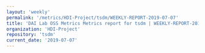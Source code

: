 ```yaml
---
layout: 'weekly'
permalink: '/metrics/HDI-Project/tsdm/WEEKLY-REPORT-2019-07-07'
title: 'DAI Lab OSS Metrics Metrics report for tsdm | WEEKLY-REPORT-2019-07-07'
organization: 'HDI-Project'
repository: 'tsdm'
current_date: '2019-07-07'
---
```

